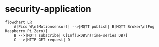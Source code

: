 # security-application
```mermaid
flowchart LR
    A[Pico W\n(Motionsensor)] -->|MQTT publish| B[MQTT Broker\n(Fog Raspberry Pi Zero)]
    B -->|MQTT subscribe| C[InfluxDB\n(Time-series DB)]
    C -->|HTTP GET request| D
```

